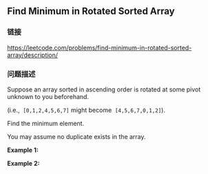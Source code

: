 ## Find Minimum in Rotated Sorted Array  
### 链接  
https://leetcode.com/problems/find-minimum-in-rotated-sorted-array/description/  
### 问题描述
Suppose an array sorted in ascending order is rotated at some pivot unknown to you beforehand.

(i.e., &nbsp;`[0,1,2,4,5,6,7]`&nbsp;might become &nbsp;`[4,5,6,7,0,1,2]`).

Find the minimum element.

You may assume no duplicate exists in the array.

**Example 1:**

**Example 2:**
